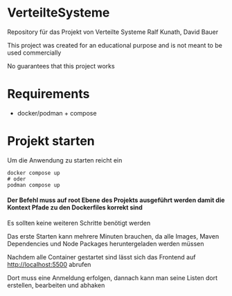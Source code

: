 # VerteilteSysteme
Repository für das Projekt von Verteilte Systeme
Ralf Kunath, David Bauer

This project was created for an educational purpose and is not meant to be used commercially

No guarantees that this project works

# Requirements

* docker/podman + compose

# Projekt starten

Um die Anwendung zu starten reicht ein
```
docker compose up
# oder
podman compose up
```
#### Der Befehl muss auf root Ebene des Projekts ausgeführt werden damit die Kontext Pfade zu den Dockerfiles korrekt sind

Es sollten keine weiteren Schritte benötigt werden

Das erste Starten kann mehrere Minuten brauchen, da alle Images, Maven Dependencies und Node Packages heruntergeladen werden müssen

Nachdem alle Container gestartet sind lässt sich das Frontend auf
<a href=http://localhost:5500>http://localhost:5500</a> abrufen

Dort muss eine Anmeldung erfolgen, dannach kann man seine Listen dort erstellen, bearbeiten und abhaken